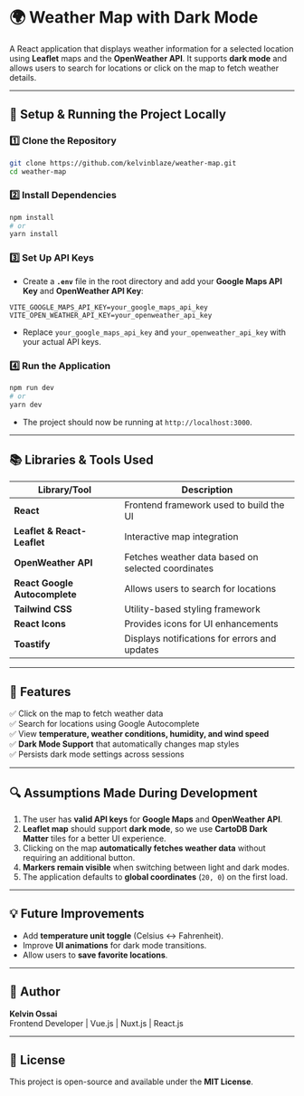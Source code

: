 
# 🌍 Weather Map with Dark Mode

A React application that displays weather information for a selected location using **Leaflet** maps and the **OpenWeather API**. It supports **dark mode** and allows users to search for locations or click on the map to fetch weather details.

---

## 🚀 Setup & Running the Project Locally

### 1️⃣ **Clone the Repository**
```bash
git clone https://github.com/kelvinblaze/weather-map.git
cd weather-map
```

### 2️⃣ **Install Dependencies**
```bash
npm install
# or
yarn install
```

### 3️⃣ **Set Up API Keys**
- Create a **`.env`** file in the root directory and add your **Google Maps API Key** and **OpenWeather API Key**:
```env
VITE_GOOGLE_MAPS_API_KEY=your_google_maps_api_key
VITE_OPEN_WEATHER_API_KEY=your_openweather_api_key
```
- Replace `your_google_maps_api_key` and `your_openweather_api_key` with your actual API keys.

### 4️⃣ **Run the Application**
```bash
npm run dev
# or
yarn dev
```
- The project should now be running at `http://localhost:3000`.

---

## 📚 Libraries & Tools Used

| Library/Tool | Description |
|-------------|------------|
| **React** | Frontend framework used to build the UI |
| **Leaflet & React-Leaflet** | Interactive map integration |
| **OpenWeather API** | Fetches weather data based on selected coordinates |
| **React Google Autocomplete** | Allows users to search for locations |
| **Tailwind CSS** | Utility-based styling framework |
| **React Icons** | Provides icons for UI enhancements |
| **Toastify** | Displays notifications for errors and updates |

---

## 🎯 Features
✅ Click on the map to fetch weather data  
✅ Search for locations using Google Autocomplete  
✅ View **temperature, weather conditions, humidity, and wind speed**  
✅ **Dark Mode Support** that automatically changes map styles  
✅ Persists dark mode settings across sessions  

---

## 🔍 Assumptions Made During Development

1. The user has **valid API keys** for **Google Maps** and **OpenWeather API**.
2. **Leaflet map** should support **dark mode**, so we use **CartoDB Dark Matter** tiles for a better UI experience.
3. Clicking on the map **automatically fetches weather data** without requiring an additional button.
4. **Markers remain visible** when switching between light and dark modes.
5. The application defaults to **global coordinates** (`20, 0`) on the first load.

---

## 💡 Future Improvements
- Add **temperature unit toggle** (Celsius ↔ Fahrenheit).
- Improve **UI animations** for dark mode transitions.
- Allow users to **save favorite locations**.

---

## 📌 Author
**Kelvin Ossai**  
Frontend Developer | Vue.js | Nuxt.js | React.js  

---

## 📜 License
This project is open-source and available under the **MIT License**.
